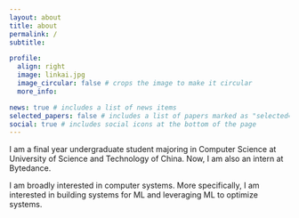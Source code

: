 ```yaml
---
layout: about
title: about
permalink: /
subtitle:

profile:
  align: right
  image: linkai.jpg
  image_circular: false # crops the image to make it circular
  more_info: 

news: true # includes a list of news items
selected_papers: false # includes a list of papers marked as "selected={true}"
social: true # includes social icons at the bottom of the page
---
```


I am a final year undergraduate student majoring in Computer Science at University of Science and Technology of China. Now, I am also an intern at Bytedance.

I am broadly interested in computer systems. More specifically, I am interested in building systems for ML and leveraging ML to optimize systems.

